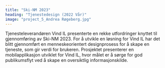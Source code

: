 ```yaml
---
title: "Ski-NM 2023"
heading: "Tjenestedesign (2022 Vår)"
image: "project_5_Andrea Røgeberg.jpg"
---
```


Tjenesteleverandøren Vind IL presenterte en rekke utfordringer knyttet til gjennomføring av Ski-NM 2023. For å utvikle en løsning for Vind IL har det blitt gjennomført en menneskeorientert designprosess for å skape en tjeneste, som gir verdi for brukeren. Prosjektet presenterer en mobilapplikasjon utviklet for Vind IL, hvor målet er å sørge for god publikumsflyt ved å skape en oversiktlig informasjonskilde.
